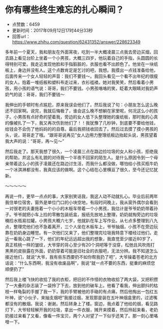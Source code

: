 # 你有哪些终生难忘的扎心瞬间？
- 点赞数：6459
- 更新时间：2017年09月12日17时44分33秒
- 回答url：https://www.zhihu.com/question/62431352/answer/228623349
<body>
 <p data-pid="QZGnkI9N">多年前一个夏天，我和朋友在外面宵夜，吃到一半大概凌晨三点我去旁边买烟，回去路上看见台阶上坐着一个小男孩，大概三四岁，他玩着自己的手指，头圆圆的长得特别可爱。我走近发现他脸和手指脏脏的，衣服也看不出颜色了。他坐在一块纸板上，身边并没有人。这个点数肯定是乞讨的吧，我想。我摸出一点钱准备给他，后面传来一个女人轻轻的声音：我们不要钱～。我回头看见一个看不出年纪的很瘦的女人，抱着一堆纸板和塑料布走过来，衣衫褴褛。她对我笑笑，然后看着小男孩，用小孩的语气说：哥哥，我们不要钱。小男孩咯咯的笑，眨着大眼睛对我奶声奶气的说：哥哥，我们不要钱～</p>
 <p data-pid="Mo4qTgSa">我伸出的手顿时有点尴尬，原来我误会他们了。然后我说了句：小朋友怎么这么晚还不回家啊。说完，我就后悔极了，谁会这么晚不想躺在家里呢，何况这么小的孩子。小男孩有点好奇的望着我，旁边的女人低下头整理她的废纸板，那时我的心真的像被扎了一下，我又再次伤到他们了！！我犹豫了几秒钟，到底要不要给他钱，给钱会不会伤了他妈妈的的自尊。最后我把钱收回去了。然后过去摸了摸小男孩的头，说，哥哥走了哦。“跟哥哥说再见”女人边用力整理纸板边抬起头说，男孩望着我大声的说：“哥哥，再～见～”</p>
 <p data-pid="acYCk_fY">然后我走了。那天我想了很久，一个凌晨三点在路边捡垃圾的女人和小孩，拒绝我的帮助，并这么有礼貌的对待我一个半夜不回家的陌生人。是什么原因令到一个母亲带着这么小的孩子凌晨还在路边讨生活，而我什么都没做，哪怕给小孩买瓶牛奶一个冰淇淋都没有，我真应该的做啊。这个心结在心里横亘了很久，至今还记忆犹新。</p>
 <p data-pid="QpvfiHeV">～～～～～</p>
 <p data-pid="LaX1vUNY">再说一件，更早一点点的事，大家别笑话我，我这人动不动就扎心。毕业后前两年我住单位宿舍，窗外是单位门口的小块空地，有段时间晚上，我从窗外偶尔会看到一对很老的夫妻拖着一个小小的木板车带着一个小男孩，我估计是爷爷奶奶带着孙子。爷爷就把小车上捡的零散包装纸盒，报纸先放地上整理，奶奶就掏旁边的垃圾桶捡水瓶易拉罐。小男孩大概六七岁，他就趴在车上写作业。从七点多整理到八九点，整理完他们也不急着离开，三个人坐在木板车上，爷爷抽烟，小孩不在旁边玩靠在奶奶身边睡觉。有一次他们又来了，他们整理完垃圾我特意下楼经过他们，走近一看我心跳了一下，他们的年纪远远超出我的想象，我直觉至少接近80岁了，真正核桃一样的皱纹，大爷穿的背心至少有20个洞吧等于没穿，松弛且风吹雨打黑黑的皮肤露在外面，奶奶穿着可能是旧社会的衣服吧，无法分辨。我不知道怎么接近他们，就说“大爷，我有些东西要扔不如你帮我扔了吧”，大爷操着苍老的北方话说：“什么东西啊，我没有收废品啊”，我说“就一点不要的东西，挺重的麻烦您顺便扔了”</p>
 <p data-pid="rFxp8IC-">然后我上楼飞快的收拾了我的衣柜，把旧的不作怪的衣物收拾了两大袋，又把积攒了一大叠的杂志装了一袋拎了下去，放到他的破车上。他看了看我，伸出颤抖的枯枝一样龟裂的手握了我一下，我的手臂被他的手硌的有点痛，然后他掏出一包红五叶神，说“小伙子，来抽支烟吧”我接过烟，发现那是装在五叶神烟盒里的，过滤嘴都没有的散烟。我说：谢谢。然后转身上了楼。窗边，我点着了他给的烟，看见路灯下，大爷轻轻解开我的垃圾，拿出一件衣服，摊开来摸着，然后拎起来看，老奶奶接过来看了又看，像看一件宝贝，两个人对望了一下似乎还笑了。那一刻心里咯噔一下。</p>
</body>